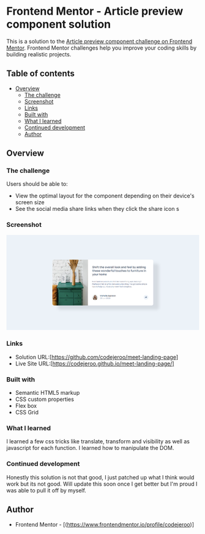 # Frontend Mentor - Article preview component solution

This is a solution to the [Article preview component challenge on Frontend Mentor](https://www.frontendmentor.io/challenges/article-preview-component-dYBN_pYFT). Frontend Mentor challenges help you improve your coding skills by building realistic projects. 

## Table of contents

- [Overview](#overview)
  - [The challenge](#the-challenge)
  - [Screenshot](#screenshot)
  - [Links](#links)
  - [Built with](#built-with)
  - [What I learned](#what-i-learned)
  - [Continued development](#continued-development)
  - [Author](#author)


## Overview

### The challenge

Users should be able to:

- View the optimal layout for the component depending on their device's screen size
- See the social media share links when they click the share icon
s
### Screenshot

![](./screenshot.png)

### Links

- Solution URL:[https://github.com/codejeroo/meet-landing-page]
- Live Site URL:[https://codejeroo.github.io/meet-landing-page/]


### Built with

- Semantic HTML5 markup
- CSS custom properties
- Flex box
- CSS Grid

### What I learned
I learned a few css tricks like translate, transform and visibility as well as javascript for each function. I learned how to manipulate the DOM.

### Continued development

Honestly this solution is not that good, I just patched up what I think would work but its not good. Will update this soon once I get better but I'm proud I was able to pull it off by myself. 

## Author
- Frontend Mentor - [(https://www.frontendmentor.io/profile/codejeroo)]